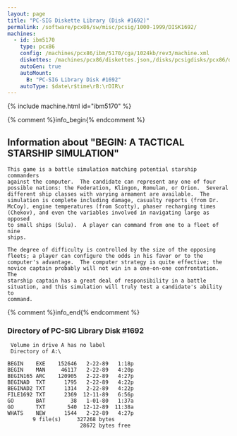 ```yaml
---
layout: page
title: "PC-SIG Diskette Library (Disk #1692)"
permalink: /software/pcx86/sw/misc/pcsig/1000-1999/DISK1692/
machines:
  - id: ibm5170
    type: pcx86
    config: /machines/pcx86/ibm/5170/cga/1024kb/rev3/machine.xml
    diskettes: /machines/pcx86/diskettes.json,/disks/pcsigdisks/pcx86/diskettes.json
    autoGen: true
    autoMount:
      B: "PC-SIG Library Disk #1692"
    autoType: $date\r$time\rB:\rDIR\r
---
```


{% include machine.html id="ibm5170" %}

{% comment %}info_begin{% endcomment %}

## Information about "BEGIN: A TACTICAL STARSHIP SIMULATION"

    This game is a battle simulation matching potential starship commanders
    against the computer.  The candidate can represent any one of four
    possible nations: the Federation, Klingon, Romulan, or Orion.  Several
    different ship classes with varying armament are available.  The
    simulation is complete including damage, casualty reports (from Dr.
    McCoy), engine temperatures (from Scotty), phaser recharging times
    (Chekov), and even the variables involved in navigating large as opposed
    to small ships (Sulu).  A player can command from one to a fleet of nine
    ships.
    
    The degree of difficulty is controlled by the size of the opposing
    fleets; a player can configure the odds in his favor or to the
    computer's advantage.  The computer strategy is quite effective; the
    novice captain probably will not win in a one-on-one confrontation.  The
    starship captain has a great deal of responsibility in a battle
    situation, and this simulation will truly test a candidate's ability to
    command.
{% comment %}info_end{% endcomment %}


### Directory of PC-SIG Library Disk #1692

     Volume in drive A has no label
     Directory of A:\

    BEGIN    EXE    152646   2-22-89   1:18p
    BEGIN    MAN     46117   2-22-89   4:20p
    BEGIN165 ARC    120905   2-22-89   4:27p
    BEGINAD  TXT      1795   2-22-89   4:22p
    BEGINAD2 TXT      1314   2-22-89   4:22p
    FILE1692 TXT      2369  12-11-89   6:56p
    GO       BAT        38   1-01-80   1:37a
    GO       TXT       540  12-12-89  11:38a
    WHATS    NEW      1544   2-22-89   4:27p
            9 file(s)     327268 bytes
                           28672 bytes free
